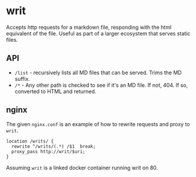 writ
====

Accepts http requests for a markdown file, responding with the html equivalent of the file.
Useful as part of a larger ecosystem that serves static files. 

## API

* `/list` - recursively lists all MD files that can be served. Trims the MD suffix.
* `/*` - Any other path is checked to see if it's an MD file. If not, 404. If so, converted to HTML and returned.

## nginx

The given `nginx.conf` is an example of how to rewrite requests and proxy to `writ`.

```
location /writs/ {
  rewrite ^/writs/(.*) /$1  break;
  proxy_pass http://writ/$uri;
}
```

Assuming `writ` is a linked docker container running writ on 80.